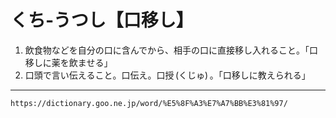 # くち‐うつし【口移し】

1. 飲食物などを自分の口に含んでから、相手の口に直接移し入れること。「口移しに薬を飲ませる」
2. 口頭で言い伝えること。口伝え。口授 (くじゅ) 。「口移しに教えられる」

---
`https://dictionary.goo.ne.jp/word/%E5%8F%A3%E7%A7%BB%E3%81%97/`
